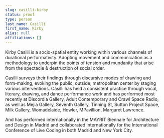 ```yaml
---
slug: casilli-kirby
status: proof
type: person
last_name: Casilli
first_name: Kirby
alias: null
affiliations: []
---
```


Kirby Casilli is a socio-spatial entity working within various channels of durational performativity. Adopting movement and communication as a methodology to underpin the points of tension and mundanity that arise from the spectacle & destruction of social order.

Casilli surveys their findings through discursive modes of drawing and form-making, evoking the public, outside, metropolitan center by staging various interventions. Casilli has held a consistent practice through vocal, literary, drawing, and dance performance work and has performed most recently at Discordia Gallery, Adult Contemporary and Crawl Space Radio, as well as Mejia Gallery, Seventh Gallery, Tinning St, Sutton Project Space, Milk Gallery, Womadelaide, Howler, MPavillion, Margaret Lawrence.

And has performed internationally in the MAYRIT Biennale for Architecture and Design in
Madrid and collaborated internationally for the International Conference of Live Coding in both Madrid and New York City.
